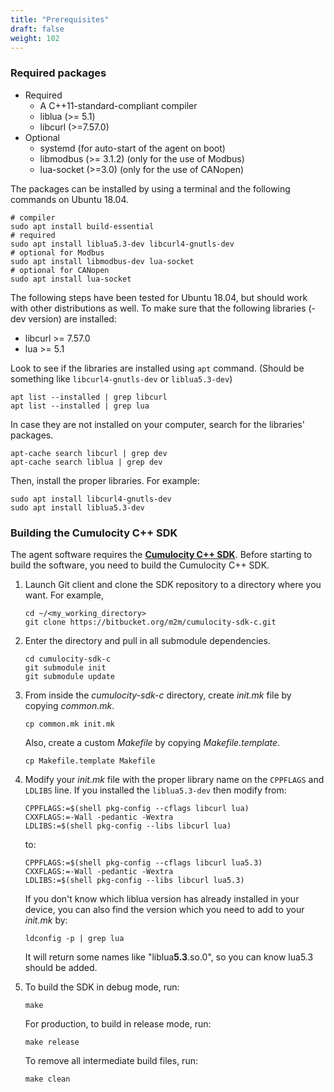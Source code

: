 ```yaml
---
title: "Prerequisites"
draft: false
weight: 102
---
```


### Required packages
- Required
  - A C++11-standard-compliant compiler
  - liblua (>= 5.1)
  - libcurl (>=7.57.0)
- Optional
  - systemd (for auto-start of the agent on boot)
  - libmodbus (>= 3.1.2) (only for the use of Modbus)
  - lua-socket (>=3.0) (only for the use of CANopen)

The packages can be installed by using a terminal and the following commands on Ubuntu 18.04.
```shell
# compiler
sudo apt install build-essential
# required
sudo apt install liblua5.3-dev libcurl4-gnutls-dev
# optional for Modbus
sudo apt install libmodbus-dev lua-socket
# optional for CANopen
sudo apt install lua-socket
```

The following steps have been tested for Ubuntu 18.04, but should work with other distributions as well.
To make sure that the following libraries (-dev version) are installed:
- libcurl >= 7.57.0
- lua >= 5.1

Look to see if the libraries are installed using `apt` command. (Should be something like `libcurl4-gnutls-dev` or `liblua5.3-dev`)

```shell
apt list --installed | grep libcurl
apt list --installed | grep lua
```

In case they are not installed on your computer, search for the libraries' packages.

```shell
apt-cache search libcurl | grep dev
apt-cache search liblua | grep dev
```

Then, install the proper libraries. For example:

```shell
sudo apt install libcurl4-gnutls-dev
sudo apt install liblua5.3-dev
```

### Building the Cumulocity C++ SDK
The agent software requires the [**Cumulocity C++ SDK**](https://bitbucket.org/m2m/cumulocity-sdk-c/src/master/).
Before starting to build the software, you need to build the Cumulocity C++ SDK.

1. Launch Git client and clone the SDK repository to a directory where you want. For example,
    ```shell
    cd ~/<my_working_directory>
    git clone https://bitbucket.org/m2m/cumulocity-sdk-c.git
    ```

2. Enter the directory and pull in all submodule dependencies.
    ```shell
    cd cumulocity-sdk-c
    git submodule init
    git submodule update
    ```

3. From inside the _cumulocity-sdk-c_ directory, create _init.mk_ file by copying _common.mk_.
    ```shell
    cp common.mk init.mk
    ```
    Also, create a custom _Makefile_ by copying _Makefile.template_.
    ```shell
    cp Makefile.template Makefile
    ```

4. Modify your _init.mk_ file with the proper library name on the `CPPFLAGS` and `LDLIBS` line. If you installed the `liblua5.3-dev` then modify
    from:
    ```shell
    CPPFLAGS:=$(shell pkg-config --cflags libcurl lua)
    CXXFLAGS:=-Wall -pedantic -Wextra
    LDLIBS:=$(shell pkg-config --libs libcurl lua)
    ```
    to:
    ```shell
    CPPFLAGS:=$(shell pkg-config --cflags libcurl lua5.3)
    CXXFLAGS:=-Wall -pedantic -Wextra
    LDLIBS:=$(shell pkg-config --libs libcurl lua5.3)
    ```

    If you don't know which liblua version has already installed in your device,
    you can also find the version which you need to add to your _init.mk_ by:
    ```shell
    ldconfig -p | grep lua
    ```
    It will return some names like "liblua**5.3**.so.0", so you can know lua5.3 should be added.

5. To build the SDK in debug mode, run:
    ```shell
    make
    ```
    For production, to build in release mode, run:
    ```shell
    make release
    ```
    To remove all intermediate build files, run:
    ```shell
    make clean
    ```
